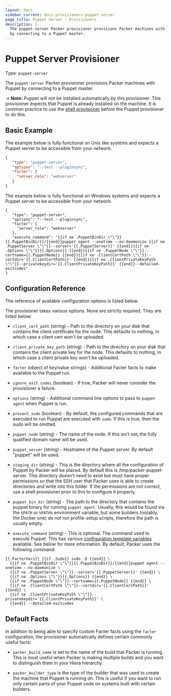 ```yaml
---
layout: docs
sidebar_current: docs-provisioners-puppet-server
page_title: Puppet Server - Provisioners
description: |-
  The puppet-server Packer provisioner provisions Packer machines with Puppet
  by connecting to a Puppet master.
---
```


# Puppet Server Provisioner

Type: `puppet-server`

The `puppet-server` Packer provisioner provisions Packer machines with Puppet by
connecting to a Puppet master.

-> **Note:** Puppet will *not* be installed automatically by this
provisioner. This provisioner expects that Puppet is already installed on the
machine. It is common practice to use the [shell
provisioner](/docs/provisioners/shell.html) before the Puppet provisioner to do
this.

## Basic Example

The example below is fully functional on Unix like systems and expects a Puppet
server to be accessible from your network.

```json
{
   "type": "puppet-server",
   "options": "--test --pluginsync",
   "facter": {
     "server_role": "webserver"
   }
}
```

The example below is fully functional on Windows systems and expects a Puppet
server to be accessible from your network.

``` {.javascript}
{
   "type": "puppet-server",
   "options": "--test --pluginsync",
   "facter": {
     "server_role": "webserver"
   },
   "execute_command": "{{if ne .PuppetBinDir \"\"}}{{.PuppetBinDir}}/{{end}}puppet agent --onetime --no-daemonize {{if ne .PuppetServer \"\"}}--server='{{.PuppetServer}}' {{end}}{{if ne .Options \"\"}}{{.Options}} {{end}}{{if ne .PuppetNode \"\"}}--certname={{.PuppetNode}} {{end}}{{if ne .ClientCertPath \"\"}}--certdir='{{.ClientCertPath}}' {{end}}{{if ne .ClientPrivateKeyPath \"\"}}--privatekeydir='{{.ClientPrivateKeyPath}}' {{end}}--detailed-exitcodes"
}
```

## Configuration Reference

The reference of available configuration options is listed below.

The provisioner takes various options. None are strictly required. They are
listed below:

- `client_cert_path` (string) - Path to the directory on your disk that
    contains the client certificate for the node. This defaults to nothing,
    in which case a client cert won't be uploaded.

- `client_private_key_path` (string) - Path to the directory on your disk that
    contains the client private key for the node. This defaults to nothing, in
    which case a client private key won't be uploaded.

- `facter` (object of key/value strings) - Additional Facter facts to make
    available to the Puppet run.

- `ignore_exit_codes` (boolean) - If true, Packer will never consider the
    provisioner a failure.

- `options` (string) - Additional command line options to pass to
    `puppet agent` when Puppet is run.

- `prevent_sudo` (boolean) - By default, the configured commands that are
    executed to run Puppet are executed with `sudo`. If this is true, then the
    sudo will be omitted.

- `puppet_node` (string) - The name of the node. If this isn't set, the fully
    qualified domain name will be used.

- `puppet_server` (string) - Hostname of the Puppet server. By default
    "puppet" will be used.

- `staging_dir` (string) - This is the directory where all the
    configuration of Puppet by Packer will be placed. By default this
    is /tmp/packer-puppet-server. This directory doesn't need to exist but
    must have proper permissions so that the SSH user that Packer uses is able
    to create directories and write into this folder. If the permissions are not
    correct, use a shell provisioner prior to this to configure it properly.

- `puppet_bin_dir` (string) - The path to the directory that contains the puppet
    binary for running `puppet agent`. Usually, this would be found via the `$PATH`
    or `%PATH%` environment variable, but some builders (notably, the Docker one) do
    not run profile-setup scripts, therefore the path is usually empty.

- `execute_command` (string) - This is optional. The command used to execute Puppet. This has
    various [configuration template
    variables](/docs/templates/engine.html) available. See
    below for more information. By default, Packer uses the following command:

```liquid
{{.FacterVars}} {{if .Sudo}} sudo -E {{end}} \
  {{if ne .PuppetBinDir \"\"}}{{.PuppetBinDir}}/{{end}}puppet agent --onetime --no-daemonize \
  {{if ne .PuppetServer \"\"}}--server='{{.PuppetServer}}' {{end}} \
  {{if ne .Options \"\"}}{{.Options}} {{end}} \
  {{if ne .PuppetNode \"\"}}--certname={{.PuppetNode}} {{end}} \
  {{if ne .ClientCertPath \"\"}}--certdir='{{.ClientCertPath}}' {{end}} \
  {{if ne .ClientPrivateKeyPath \"\"}}--privatekeydir='{{.ClientPrivateKeyPath}}' \
  {{end}} --detailed-exitcodes
```

## Default Facts

In addition to being able to specify custom Facter facts using the `facter`
configuration, the provisioner automatically defines certain commonly useful
facts:

- `packer_build_name` is set to the name of the build that Packer is running.
    This is most useful when Packer is making multiple builds and you want to
    distinguish them in your Hiera hierarchy.

- `packer_builder_type` is the type of the builder that was used to create the
    machine that Puppet is running on. This is useful if you want to run only
    certain parts of your Puppet code on systems built with certain builders.
